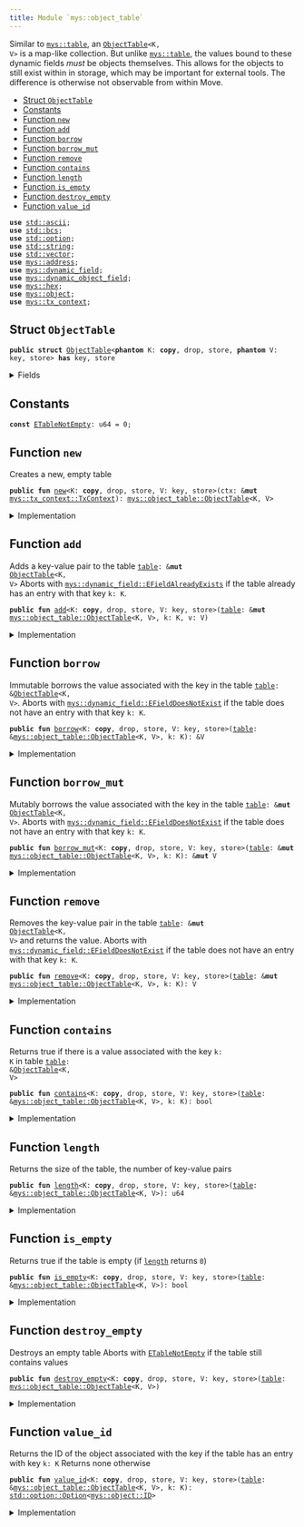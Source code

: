 ```yaml
---
title: Module `mys::object_table`
---
```


Similar to <code><a href="../mys/table.md#mys_table">mys::table</a></code>, an <code><a href="../mys/object_table.md#mys_object_table_ObjectTable">ObjectTable</a>&lt;K, V&gt;</code> is a map-like collection. But unlike
<code><a href="../mys/table.md#mys_table">mys::table</a></code>, the values bound to these dynamic fields _must_ be objects themselves. This allows
for the objects to still exist within in storage, which may be important for external tools.
The difference is otherwise not observable from within Move.


-  [Struct `ObjectTable`](#mys_object_table_ObjectTable)
-  [Constants](#@Constants_0)
-  [Function `new`](#mys_object_table_new)
-  [Function `add`](#mys_object_table_add)
-  [Function `borrow`](#mys_object_table_borrow)
-  [Function `borrow_mut`](#mys_object_table_borrow_mut)
-  [Function `remove`](#mys_object_table_remove)
-  [Function `contains`](#mys_object_table_contains)
-  [Function `length`](#mys_object_table_length)
-  [Function `is_empty`](#mys_object_table_is_empty)
-  [Function `destroy_empty`](#mys_object_table_destroy_empty)
-  [Function `value_id`](#mys_object_table_value_id)


<pre><code><b>use</b> <a href="../std/ascii.md#std_ascii">std::ascii</a>;
<b>use</b> <a href="../std/bcs.md#std_bcs">std::bcs</a>;
<b>use</b> <a href="../std/option.md#std_option">std::option</a>;
<b>use</b> <a href="../std/string.md#std_string">std::string</a>;
<b>use</b> <a href="../std/vector.md#std_vector">std::vector</a>;
<b>use</b> <a href="../mys/address.md#mys_address">mys::address</a>;
<b>use</b> <a href="../mys/dynamic_field.md#mys_dynamic_field">mys::dynamic_field</a>;
<b>use</b> <a href="../mys/dynamic_object_field.md#mys_dynamic_object_field">mys::dynamic_object_field</a>;
<b>use</b> <a href="../mys/hex.md#mys_hex">mys::hex</a>;
<b>use</b> <a href="../mys/object.md#mys_object">mys::object</a>;
<b>use</b> <a href="../mys/tx_context.md#mys_tx_context">mys::tx_context</a>;
</code></pre>



<a name="mys_object_table_ObjectTable"></a>

## Struct `ObjectTable`



<pre><code><b>public</b> <b>struct</b> <a href="../mys/object_table.md#mys_object_table_ObjectTable">ObjectTable</a>&lt;<b>phantom</b> K: <b>copy</b>, drop, store, <b>phantom</b> V: key, store&gt; <b>has</b> key, store
</code></pre>



<details>
<summary>Fields</summary>


<dl>
<dt>
<code>id: <a href="../mys/object.md#mys_object_UID">mys::object::UID</a></code>
</dt>
<dd>
 the ID of this table
</dd>
<dt>
<code>size: u64</code>
</dt>
<dd>
 the number of key-value pairs in the table
</dd>
</dl>


</details>

<a name="@Constants_0"></a>

## Constants


<a name="mys_object_table_ETableNotEmpty"></a>



<pre><code><b>const</b> <a href="../mys/object_table.md#mys_object_table_ETableNotEmpty">ETableNotEmpty</a>: u64 = 0;
</code></pre>



<a name="mys_object_table_new"></a>

## Function `new`

Creates a new, empty table


<pre><code><b>public</b> <b>fun</b> <a href="../mys/object_table.md#mys_object_table_new">new</a>&lt;K: <b>copy</b>, drop, store, V: key, store&gt;(ctx: &<b>mut</b> <a href="../mys/tx_context.md#mys_tx_context_TxContext">mys::tx_context::TxContext</a>): <a href="../mys/object_table.md#mys_object_table_ObjectTable">mys::object_table::ObjectTable</a>&lt;K, V&gt;
</code></pre>



<details>
<summary>Implementation</summary>


<pre><code><b>public</b> <b>fun</b> <a href="../mys/object_table.md#mys_object_table_new">new</a>&lt;K: <b>copy</b> + drop + store, V: key + store&gt;(ctx: &<b>mut</b> TxContext): <a href="../mys/object_table.md#mys_object_table_ObjectTable">ObjectTable</a>&lt;K, V&gt; {
    <a href="../mys/object_table.md#mys_object_table_ObjectTable">ObjectTable</a> {
        id: <a href="../mys/object.md#mys_object_new">object::new</a>(ctx),
        size: 0,
    }
}
</code></pre>



</details>

<a name="mys_object_table_add"></a>

## Function `add`

Adds a key-value pair to the table <code><a href="../mys/table.md#mys_table">table</a>: &<b>mut</b> <a href="../mys/object_table.md#mys_object_table_ObjectTable">ObjectTable</a>&lt;K, V&gt;</code>
Aborts with <code><a href="../mys/dynamic_field.md#mys_dynamic_field_EFieldAlreadyExists">mys::dynamic_field::EFieldAlreadyExists</a></code> if the table already has an entry with
that key <code>k: K</code>.


<pre><code><b>public</b> <b>fun</b> <a href="../mys/object_table.md#mys_object_table_add">add</a>&lt;K: <b>copy</b>, drop, store, V: key, store&gt;(<a href="../mys/table.md#mys_table">table</a>: &<b>mut</b> <a href="../mys/object_table.md#mys_object_table_ObjectTable">mys::object_table::ObjectTable</a>&lt;K, V&gt;, k: K, v: V)
</code></pre>



<details>
<summary>Implementation</summary>


<pre><code><b>public</b> <b>fun</b> <a href="../mys/object_table.md#mys_object_table_add">add</a>&lt;K: <b>copy</b> + drop + store, V: key + store&gt;(<a href="../mys/table.md#mys_table">table</a>: &<b>mut</b> <a href="../mys/object_table.md#mys_object_table_ObjectTable">ObjectTable</a>&lt;K, V&gt;, k: K, v: V) {
    ofield::add(&<b>mut</b> <a href="../mys/table.md#mys_table">table</a>.id, k, v);
    <a href="../mys/table.md#mys_table">table</a>.size = <a href="../mys/table.md#mys_table">table</a>.size + 1;
}
</code></pre>



</details>

<a name="mys_object_table_borrow"></a>

## Function `borrow`

Immutable borrows the value associated with the key in the table <code><a href="../mys/table.md#mys_table">table</a>: &<a href="../mys/object_table.md#mys_object_table_ObjectTable">ObjectTable</a>&lt;K, V&gt;</code>.
Aborts with <code><a href="../mys/dynamic_field.md#mys_dynamic_field_EFieldDoesNotExist">mys::dynamic_field::EFieldDoesNotExist</a></code> if the table does not have an entry with
that key <code>k: K</code>.


<pre><code><b>public</b> <b>fun</b> <a href="../mys/borrow.md#mys_borrow">borrow</a>&lt;K: <b>copy</b>, drop, store, V: key, store&gt;(<a href="../mys/table.md#mys_table">table</a>: &<a href="../mys/object_table.md#mys_object_table_ObjectTable">mys::object_table::ObjectTable</a>&lt;K, V&gt;, k: K): &V
</code></pre>



<details>
<summary>Implementation</summary>


<pre><code><b>public</b> <b>fun</b> <a href="../mys/borrow.md#mys_borrow">borrow</a>&lt;K: <b>copy</b> + drop + store, V: key + store&gt;(<a href="../mys/table.md#mys_table">table</a>: &<a href="../mys/object_table.md#mys_object_table_ObjectTable">ObjectTable</a>&lt;K, V&gt;, k: K): &V {
    ofield::borrow(&<a href="../mys/table.md#mys_table">table</a>.id, k)
}
</code></pre>



</details>

<a name="mys_object_table_borrow_mut"></a>

## Function `borrow_mut`

Mutably borrows the value associated with the key in the table <code><a href="../mys/table.md#mys_table">table</a>: &<b>mut</b> <a href="../mys/object_table.md#mys_object_table_ObjectTable">ObjectTable</a>&lt;K, V&gt;</code>.
Aborts with <code><a href="../mys/dynamic_field.md#mys_dynamic_field_EFieldDoesNotExist">mys::dynamic_field::EFieldDoesNotExist</a></code> if the table does not have an entry with
that key <code>k: K</code>.


<pre><code><b>public</b> <b>fun</b> <a href="../mys/object_table.md#mys_object_table_borrow_mut">borrow_mut</a>&lt;K: <b>copy</b>, drop, store, V: key, store&gt;(<a href="../mys/table.md#mys_table">table</a>: &<b>mut</b> <a href="../mys/object_table.md#mys_object_table_ObjectTable">mys::object_table::ObjectTable</a>&lt;K, V&gt;, k: K): &<b>mut</b> V
</code></pre>



<details>
<summary>Implementation</summary>


<pre><code><b>public</b> <b>fun</b> <a href="../mys/object_table.md#mys_object_table_borrow_mut">borrow_mut</a>&lt;K: <b>copy</b> + drop + store, V: key + store&gt;(
    <a href="../mys/table.md#mys_table">table</a>: &<b>mut</b> <a href="../mys/object_table.md#mys_object_table_ObjectTable">ObjectTable</a>&lt;K, V&gt;,
    k: K,
): &<b>mut</b> V {
    ofield::borrow_mut(&<b>mut</b> <a href="../mys/table.md#mys_table">table</a>.id, k)
}
</code></pre>



</details>

<a name="mys_object_table_remove"></a>

## Function `remove`

Removes the key-value pair in the table <code><a href="../mys/table.md#mys_table">table</a>: &<b>mut</b> <a href="../mys/object_table.md#mys_object_table_ObjectTable">ObjectTable</a>&lt;K, V&gt;</code> and returns the value.
Aborts with <code><a href="../mys/dynamic_field.md#mys_dynamic_field_EFieldDoesNotExist">mys::dynamic_field::EFieldDoesNotExist</a></code> if the table does not have an entry with
that key <code>k: K</code>.


<pre><code><b>public</b> <b>fun</b> <a href="../mys/object_table.md#mys_object_table_remove">remove</a>&lt;K: <b>copy</b>, drop, store, V: key, store&gt;(<a href="../mys/table.md#mys_table">table</a>: &<b>mut</b> <a href="../mys/object_table.md#mys_object_table_ObjectTable">mys::object_table::ObjectTable</a>&lt;K, V&gt;, k: K): V
</code></pre>



<details>
<summary>Implementation</summary>


<pre><code><b>public</b> <b>fun</b> <a href="../mys/object_table.md#mys_object_table_remove">remove</a>&lt;K: <b>copy</b> + drop + store, V: key + store&gt;(<a href="../mys/table.md#mys_table">table</a>: &<b>mut</b> <a href="../mys/object_table.md#mys_object_table_ObjectTable">ObjectTable</a>&lt;K, V&gt;, k: K): V {
    <b>let</b> v = ofield::remove(&<b>mut</b> <a href="../mys/table.md#mys_table">table</a>.id, k);
    <a href="../mys/table.md#mys_table">table</a>.size = <a href="../mys/table.md#mys_table">table</a>.size - 1;
    v
}
</code></pre>



</details>

<a name="mys_object_table_contains"></a>

## Function `contains`

Returns true if there is a value associated with the key <code>k: K</code> in table
<code><a href="../mys/table.md#mys_table">table</a>: &<a href="../mys/object_table.md#mys_object_table_ObjectTable">ObjectTable</a>&lt;K, V&gt;</code>


<pre><code><b>public</b> <b>fun</b> <a href="../mys/object_table.md#mys_object_table_contains">contains</a>&lt;K: <b>copy</b>, drop, store, V: key, store&gt;(<a href="../mys/table.md#mys_table">table</a>: &<a href="../mys/object_table.md#mys_object_table_ObjectTable">mys::object_table::ObjectTable</a>&lt;K, V&gt;, k: K): bool
</code></pre>



<details>
<summary>Implementation</summary>


<pre><code><b>public</b> <b>fun</b> <a href="../mys/object_table.md#mys_object_table_contains">contains</a>&lt;K: <b>copy</b> + drop + store, V: key + store&gt;(<a href="../mys/table.md#mys_table">table</a>: &<a href="../mys/object_table.md#mys_object_table_ObjectTable">ObjectTable</a>&lt;K, V&gt;, k: K): bool {
    ofield::exists_&lt;K&gt;(&<a href="../mys/table.md#mys_table">table</a>.id, k)
}
</code></pre>



</details>

<a name="mys_object_table_length"></a>

## Function `length`

Returns the size of the table, the number of key-value pairs


<pre><code><b>public</b> <b>fun</b> <a href="../mys/object_table.md#mys_object_table_length">length</a>&lt;K: <b>copy</b>, drop, store, V: key, store&gt;(<a href="../mys/table.md#mys_table">table</a>: &<a href="../mys/object_table.md#mys_object_table_ObjectTable">mys::object_table::ObjectTable</a>&lt;K, V&gt;): u64
</code></pre>



<details>
<summary>Implementation</summary>


<pre><code><b>public</b> <b>fun</b> <a href="../mys/object_table.md#mys_object_table_length">length</a>&lt;K: <b>copy</b> + drop + store, V: key + store&gt;(<a href="../mys/table.md#mys_table">table</a>: &<a href="../mys/object_table.md#mys_object_table_ObjectTable">ObjectTable</a>&lt;K, V&gt;): u64 {
    <a href="../mys/table.md#mys_table">table</a>.size
}
</code></pre>



</details>

<a name="mys_object_table_is_empty"></a>

## Function `is_empty`

Returns true if the table is empty (if <code><a href="../mys/object_table.md#mys_object_table_length">length</a></code> returns <code>0</code>)


<pre><code><b>public</b> <b>fun</b> <a href="../mys/object_table.md#mys_object_table_is_empty">is_empty</a>&lt;K: <b>copy</b>, drop, store, V: key, store&gt;(<a href="../mys/table.md#mys_table">table</a>: &<a href="../mys/object_table.md#mys_object_table_ObjectTable">mys::object_table::ObjectTable</a>&lt;K, V&gt;): bool
</code></pre>



<details>
<summary>Implementation</summary>


<pre><code><b>public</b> <b>fun</b> <a href="../mys/object_table.md#mys_object_table_is_empty">is_empty</a>&lt;K: <b>copy</b> + drop + store, V: key + store&gt;(<a href="../mys/table.md#mys_table">table</a>: &<a href="../mys/object_table.md#mys_object_table_ObjectTable">ObjectTable</a>&lt;K, V&gt;): bool {
    <a href="../mys/table.md#mys_table">table</a>.size == 0
}
</code></pre>



</details>

<a name="mys_object_table_destroy_empty"></a>

## Function `destroy_empty`

Destroys an empty table
Aborts with <code><a href="../mys/object_table.md#mys_object_table_ETableNotEmpty">ETableNotEmpty</a></code> if the table still contains values


<pre><code><b>public</b> <b>fun</b> <a href="../mys/object_table.md#mys_object_table_destroy_empty">destroy_empty</a>&lt;K: <b>copy</b>, drop, store, V: key, store&gt;(<a href="../mys/table.md#mys_table">table</a>: <a href="../mys/object_table.md#mys_object_table_ObjectTable">mys::object_table::ObjectTable</a>&lt;K, V&gt;)
</code></pre>



<details>
<summary>Implementation</summary>


<pre><code><b>public</b> <b>fun</b> <a href="../mys/object_table.md#mys_object_table_destroy_empty">destroy_empty</a>&lt;K: <b>copy</b> + drop + store, V: key + store&gt;(<a href="../mys/table.md#mys_table">table</a>: <a href="../mys/object_table.md#mys_object_table_ObjectTable">ObjectTable</a>&lt;K, V&gt;) {
    <b>let</b> <a href="../mys/object_table.md#mys_object_table_ObjectTable">ObjectTable</a> { id, size } = <a href="../mys/table.md#mys_table">table</a>;
    <b>assert</b>!(size == 0, <a href="../mys/object_table.md#mys_object_table_ETableNotEmpty">ETableNotEmpty</a>);
    id.delete()
}
</code></pre>



</details>

<a name="mys_object_table_value_id"></a>

## Function `value_id`

Returns the ID of the object associated with the key if the table has an entry with key <code>k: K</code>
Returns none otherwise


<pre><code><b>public</b> <b>fun</b> <a href="../mys/object_table.md#mys_object_table_value_id">value_id</a>&lt;K: <b>copy</b>, drop, store, V: key, store&gt;(<a href="../mys/table.md#mys_table">table</a>: &<a href="../mys/object_table.md#mys_object_table_ObjectTable">mys::object_table::ObjectTable</a>&lt;K, V&gt;, k: K): <a href="../std/option.md#std_option_Option">std::option::Option</a>&lt;<a href="../mys/object.md#mys_object_ID">mys::object::ID</a>&gt;
</code></pre>



<details>
<summary>Implementation</summary>


<pre><code><b>public</b> <b>fun</b> <a href="../mys/object_table.md#mys_object_table_value_id">value_id</a>&lt;K: <b>copy</b> + drop + store, V: key + store&gt;(
    <a href="../mys/table.md#mys_table">table</a>: &<a href="../mys/object_table.md#mys_object_table_ObjectTable">ObjectTable</a>&lt;K, V&gt;,
    k: K,
): Option&lt;ID&gt; {
    ofield::id(&<a href="../mys/table.md#mys_table">table</a>.id, k)
}
</code></pre>



</details>
